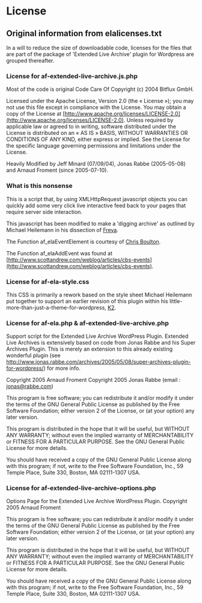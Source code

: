 # License

## Original information from elalicenses.txt
In a will to reduce the size of downloadable code, licenses for the files that are part of the package of 'Extended Live Archive' plugin for Wordpress are grouped thereafter.

### License for af-extended-live-archive.js.php
Most of the code is original Code Care Of Copyright (c) 2004 Bitflux GmbH.

Licensed under the Apache License, Version 2.0 (the « License »); you may not use this file except in compliance with the License. You may obtain a copy of the License at                    [http://www.apache.org/licenses/LICENSE-2.0](http://www.apache.org/licenses/LICENSE-2.0). Unless required by applicable law or agreed to in writing, software distributed under the License is distributed on an « AS IS » BASIS, WITHOUT WARRANTIES OR CONDITIONS OF ANY KIND, either express or implied. See the License for the specific language governing permissions and limitations under the License.

Heavily Modified by Jeff Minard (07/09/04), Jonas Rabbe (2005-05-08) and Arnaud Froment (since 2005-07-10).

### What is this nonsense
This is a script that, by using XMLHttpRequest javascript objects you can quickly add some very click live interactive feed back to your pages that require server side interaction.

This javascript has been modified to make a 'digging archive' as     outlined by Michael Heilemann in his dissection of [Freya](http://binarybonsai.com/archives/2004/11/21/freya-dissection/).

The Function af_elaEventElement is courtesy of [Chris Boulton](http://www.surfionline.com).

The Function af_elaAddEvent was found at [http://www.scottandrew.com/weblog/articles/cbs-events](http://www.scottandrew.com/weblog/articles/cbs-events).

### License for af-ela-style.css
This CSS is primarily a rework based on the style sheet Michael Heilemann put together to support an earlier revision of this plugin within his little-more-than-just-a-theme-for-wordpress, [K2](http://binarybonsai.com/wordpress/k2/).

### License for af-ela.php & af-extended-live-archive.php
Support script for the Extended Live Archive WordPress Plugin. Extended Live Archives is extensively based on code from Jonas Rabbe and his Super Archives Plugin. This is merely an extension to this already existing wonderful plugin (see http://www.jonas.rabbe.com/archives/2005/05/08/super-archives-plugin-for-wordpress/) for more info.

Copyright 2005  Arnaud Froment
Copyright 2005  Jonas Rabbe  (email : jonas@rabbe.com)

This program is free software; you can redistribute it and/or modify it under the terms of the GNU General Public License as published by the Free Software Foundation; either version 2 of the License, or (at your option) any later version.

This program is distributed in the hope that it will be useful, but WITHOUT ANY WARRANTY; without even the implied warranty of MERCHANTABILITY or FITNESS FOR A PARTICULAR PURPOSE. See the GNU General Public License for more details.

You should have received a copy of the GNU General Public License along with this program; if not, write to the Free Software Foundation, Inc., 59 Temple Place, Suite 330, Boston, MA 02111-1307 USA.

### License for af-extended-live-archive-options.php
Options Page for the Extended Live Archive WordPress Plugin.
Copyright 2005  Arnaud Froment

This program is free software; you can redistribute it and/or modify it under the terms of the GNU General Public License as published by the Free Software Foundation; either version 2 of the License, or (at your option) any later version.                                  

This program is distributed in the hope that it will be useful, but WITHOUT ANY WARRANTY; without even the implied warranty of MERCHANTABILITY or FITNESS FOR A PARTICULAR PURPOSE. See the GNU General Public License for more details.

You should have received a copy of the GNU General Public License along with this program; if not, write to the Free Software Foundation, Inc., 59 Temple Place, Suite 330, Boston, MA 02111-1307 USA.